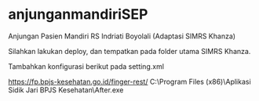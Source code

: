 # anjunganmandiriSEP
Anjungan Pasien Mandiri RS Indriati Boyolali (Adaptasi SIMRS Khanza)

Silahkan lakukan deploy, dan tempatkan pada folder utama SIMRS Khanza.

Tambahkan konfigurasi berikut pada setting.xml

<entry key="URLFINGERPRINTBPJS">https://fp.bpjs-kesehatan.go.id/finger-rest/</entry>
<entry key="URLAPLIKASIFINGERPRINTBPJS">C:\Program Files (x86)\Aplikasi Sidik Jari BPJS Kesehatan\After.exe</entry>
<entry key="USERFINGERPRINTBPJS"></entry>
<entry key="PASSWORDFINGERPRINTBPJS"></entry>

